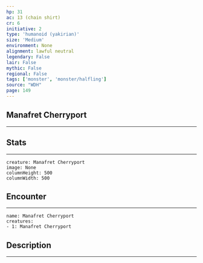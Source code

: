 ```yaml
---
hp: 31
ac: 13 (chain shirt)
cr: 6
initiative: 2
type: 'humanoid (yakirian)'    
size: 'Medium'
environment: None
alignment: lawful neutral
legendary: False
lair: False
mythic: False
regional: False
tags: ['monster', 'monster/halfling']
source: "WDH"
page: 149
---
```


## Manafret Cherryport
---



## Stats
---

```statblock
creature: Manafret Cherryport
image: None
columnHeight: 500
columnWidth: 500
```

## Encounter
---

```encounter-table
name: Manafret Cherryport
creatures:
- 1: Manafret Cherryport
```

## Description
---




